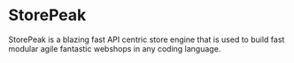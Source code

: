 # StorePeak
 StorePeak is a blazing fast API centric store engine that is used to build fast modular agile fantastic webshops in any coding language.
